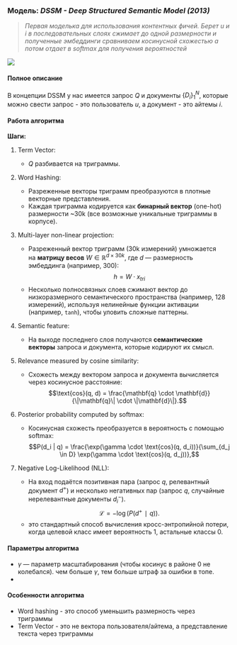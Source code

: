 ### Модель: _DSSM - Deep Structured Semantic Model (2013)_
> _Первая моделька для использования контентных фичей. Берет u и i в последовательных слоях сжимает до одной размерности и полученные эмбеддинги сравниваем косинусной схожестью а потом отдает в softmax для получения вероятностей_


![](https://recbole.io/docs/_images/dssm.png)
#### Полное описание  
В концепции DSSM у нас имеется запрос $Q$ и документы $\{D_i\}^N_1$, которые можно свести запрос - это пользователь $u$, а документ - это айтемы $i$.

#### Работа алгоритма 
__Шаги:__  
1. Term Vector: 
	- $Q$ разбивается на триграммы.
2. Word Hashing: 
	- Разреженные векторы триграмм преобразуются в плотные векторные представления.
	- Каждая триграмма кодируется как **бинарный вектор** (one-hot) размерности ~30k (все возможные уникальные триграммы в корпусе).
3. Multi-layer non-linear projection: 
	- Разреженный вектор триграмм (30k измерений) умножается на **матрицу весов** $W\in \mathbb{R}^{d\times30k}$, где $d$ — размерность эмбеддинга (например, 300): $$h=W⋅x_{tri}$$
	- Несколько полносвязных слоев сжимают вектор до низкоразмерного семантического пространства (например, 128 измерений), используя нелинейные функции активации (например, `tanh`), чтобы уловить сложные паттерны. 
4. Semantic feature: 
	- На выходе последнего слоя получаются **семантические векторы** запроса и документа, которые кодируют их смысл.
5. Relevance measured by cosine similarity: 
	- Схожесть между вектором запроса и документа вычисляется через косинусное расстояние:  $$\text{cos}(q, d) = \frac{\mathbf{q} \cdot \mathbf{d}}{\|\mathbf{q}\| \cdot \|\mathbf{d}\|}.$$
6. Posterior probability computed by softmax: 
	- Косинусная схожесть преобразуется в вероятность с помощью softmax:  $$P(d_i | q) = \frac{\exp(\gamma \cdot \text{cos}(q, d_i))}{\sum_{d_j \in D} \exp(\gamma \cdot \text{cos}(q, d_j))},$$

7. Negative Log-Likelihood (NLL):
	- На вход подаётся позитивная пара (запрос $q$, релевантный документ $d^+$) и несколько негативных пар (запрос $q$, случайные нерелевантные документы $d_i^−$​).$$\mathcal{L}=−\log(P(d^+∣q)).$$
	- это стандартный способ вычисления кросс-энтропийной потери, когда целевой класс имеет вероятность 1, астальные классы 0.

#### Параметры алгоритма
- $\gamma$ — параметр масштабирования (чтобы косинус в районе 0 не колебался). чем больше $\gamma$, тем больше штраф за ошибки в топе.
- 

#### Особенности алгоритма
-  Word hashing - это способ уменьшить размерность через триграммы
- Term Vector - это не вектора пользователя/айтема, а представление текста через триграммы